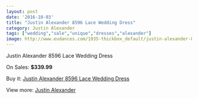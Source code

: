 ```yaml
---
layout: post
date: '2016-10-03'
title: "Justin Alexander 8596 Lace Wedding Dress"
category: Justin Alexander
tags: ["wedding","sale","unique","dresses","alexander"]
image: http://www.eudances.com/1935-thickbox_default/justin-alexander-8596-lace-wedding-dress.jpg
---
```

Justin Alexander 8596 Lace Wedding Dress

On Sales: **$339.99**
<a href="https://www.eudances.com/en/justin-alexander/660-justin-alexander-8596-lace-wedding-dress.html"><amp-img layout="responsive" width="600" height="600" src="//www.eudances.com/1935-thickbox_default/justin-alexander-8596-lace-wedding-dress.jpg" alt="Justin Alexander 8596 Lace Wedding Dress 0" /></a>
<a href="https://www.eudances.com/en/justin-alexander/660-justin-alexander-8596-lace-wedding-dress.html"><amp-img layout="responsive" width="600" height="600" src="//www.eudances.com/1936-thickbox_default/justin-alexander-8596-lace-wedding-dress.jpg" alt="Justin Alexander 8596 Lace Wedding Dress 1" /></a>
<a href="https://www.eudances.com/en/justin-alexander/660-justin-alexander-8596-lace-wedding-dress.html"><amp-img layout="responsive" width="600" height="600" src="//www.eudances.com/1937-thickbox_default/justin-alexander-8596-lace-wedding-dress.jpg" alt="Justin Alexander 8596 Lace Wedding Dress 2" /></a>

Buy it: [Justin Alexander 8596 Lace Wedding Dress](https://www.eudances.com/en/justin-alexander/660-justin-alexander-8596-lace-wedding-dress.html "Justin Alexander 8596 Lace Wedding Dress")

View more: [Justin Alexander](https://www.eudances.com/en/7-justin-alexander "Justin Alexander")